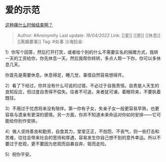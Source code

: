 # 爱的示范
[这种痛什么时候结束啊？](https://www.zhihu.com/question/518650185/answer/2442584449)

> Author: #Anonymity
> Last update: *16/04/2022*
> Link: [[爱]] [[恩]] [[休息]] [[离婚要事]]
> Tag:  #处事
> 沙海拾金:

1）你写个回答，然后打开打赏，或者给个别的什么不需要实名的捐赠方式，我转一天的工资给你，你先休息一天。然后我帮你转转，多点人帮一下你，你可以多休息几天。

你首先是需要休息。休息得足，睡几觉，事情自然容易想得开。

2）看了下经过，你并没有什么可说的过错，不必过于自我责怪。自责是人天生的良知反应，但过度自责得不偿失。往者不可追，来者犹可谏。着眼将来，不要执着既往。

3）不用过于忧虑将来没有陪伴。第一你有子女，失亲子女一般更容易早熟，也更容易与遗亲有更深的感情。另一方面，你并不知道未来命运对你如何安排——它可能给你别作安排。

4）做人坚持善良和勤劳，自食其力，堂堂正正，不抱怨、不丧气，则一些打击和苦难，往往会带来社会的宽待和厚遇，容易发生你自己想不到的意外幸运。所以不要过于悲观，更不要因为悲观而自暴自弃、铤而走险。

5）祝你平安。
